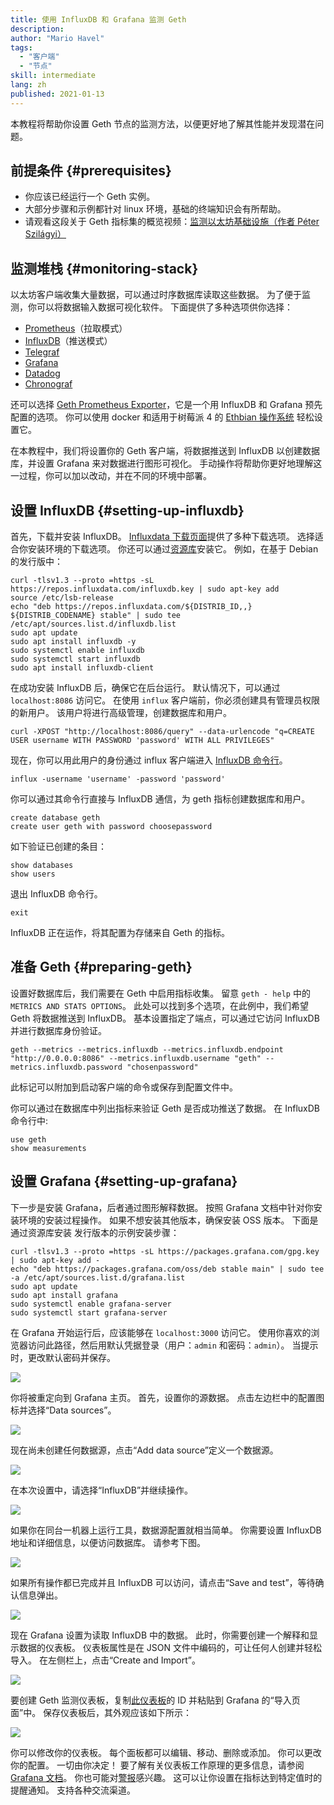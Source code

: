 ```yaml
---
title: 使用 InfluxDB 和 Grafana 监测 Geth
description:
author: "Mario Havel"
tags:
  - "客户端"
  - "节点"
skill: intermediate
lang: zh
published: 2021-01-13
---
```


本教程将帮助你设置 Geth 节点的监测方法，以便更好地了解其性能并发现潜在问题。

## 前提条件 {#prerequisites}

- 你应该已经运行一个 Geth 实例。
- 大部分步骤和示例都针对 linux 环境，基础的终端知识会有所帮助。
- 请观看这段关于 Geth 指标集的概览视频：[监测以太坊基础设施（作者 Péter Szilágyi）](https://www.youtube.com/watch?v=cOBab8IJMYI)

## 监测堆栈 {#monitoring-stack}

以太坊客户端收集大量数据，可以通过时序数据库读取这些数据。 为了便于监测，你可以将数据输入数据可视化软件。 下面提供了多种选项供你选择：

- [Prometheus](https://prometheus.io/)（拉取模式）
- [InfluxDB](https://www.influxdata.com/get-influxdb/)（推送模式）
- [Telegraf](https://www.influxdata.com/get-influxdb/)
- [Grafana](https://www.grafana.com/)
- [Datadog](https://www.datadoghq.com/)
- [Chronograf](https://www.influxdata.com/time-series-platform/chronograf/)

还可以选择 [Geth Prometheus Exporter](https://github.com/hunterlong/gethexporter)，它是一个用 InfluxDB 和 Grafana 预先配置的选项。 你可以使用 docker 和适用于树莓派 4 的 [Ethbian 操作系统](https://ethbian.org/index.html) 轻松设置它。

在本教程中，我们将设置你的 Geth 客户端，将数据推送到 InfluxDB 以创建数据库，并设置 Grafana 来对数据进行图形可视化。 手动操作将帮助你更好地理解这一过程，你可以加以改动，并在不同的环境中部署。

## 设置 InfluxDB {#setting-up-influxdb}

首先，下载并安装 InfluxDB。 [Influxdata 下载页面](https://portal.influxdata.com/downloads/)提供了多种下载选项。 选择适合你安装环境的下载选项。 你还可以通过[资源库](https://repos.influxdata.com/)安装它。 例如，在基于 Debian 的发行版中：

```
curl -tlsv1.3 --proto =https -sL https://repos.influxdata.com/influxdb.key | sudo apt-key add
source /etc/lsb-release
echo "deb https://repos.influxdata.com/${DISTRIB_ID,,} ${DISTRIB_CODENAME} stable" | sudo tee /etc/apt/sources.list.d/influxdb.list
sudo apt update
sudo apt install influxdb -y
sudo systemctl enable influxdb
sudo systemctl start influxdb
sudo apt install influxdb-client
```

在成功安装 InfluxDB 后，确保它在后台运行。 默认情况下，可以通过 `localhost:8086` 访问它。 在使用 `influx` 客户端前，你必须创建具有管理员权限的新用户。 该用户将进行高级管理，创建数据库和用户。

```
curl -XPOST "http://localhost:8086/query" --data-urlencode "q=CREATE USER username WITH PASSWORD 'password' WITH ALL PRIVILEGES"
```

现在，你可以用此用户的身份通过 influx 客户端进入 [InfluxDB 命令行](https://docs.influxdata.com/influxdb/v1.8/tools/shell/)。

```
influx -username 'username' -password 'password'
```

你可以通过其命令行直接与 InfluxDB 通信，为 geth 指标创建数据库和用户。

```
create database geth
create user geth with password choosepassword
```

如下验证已创建的条目：

```
show databases
show users
```

退出 InfluxDB 命令行。

```
exit
```

InfluxDB 正在运作，将其配置为存储来自 Geth 的指标。

## 准备 Geth {#preparing-geth}

设置好数据库后，我们需要在 Geth 中启用指标收集。 留意 `geth - help` 中的 `METRICS AND STATS OPTIONS`。 此处可以找到多个选项，在此例中，我们希望 Geth 将数据推送到 InfluxDB。 基本设置指定了端点，可以通过它访问 InfluxDB 并进行数据库身份验证。

```
geth --metrics --metrics.influxdb --metrics.influxdb.endpoint "http://0.0.0.0:8086" --metrics.influxdb.username "geth" --metrics.influxdb.password "chosenpassword"
```

此标记可以附加到启动客户端的命令或保存到配置文件中。

你可以通过在数据库中列出指标来验证 Geth 是否成功推送了数据。 在 InfluxDB 命令行中:

```
use geth
show measurements
```

## 设置 Grafana {#setting-up-grafana}

下一步是安装 Grafana，后者通过图形解释数据。 按照 Grafana 文档中针对你安装环境的安装过程操作。 如果不想安装其他版本，确保安装 OSS 版本。 下面是通过资源库安装 发行版本的示例安装步骤：

```
curl -tlsv1.3 --proto =https -sL https://packages.grafana.com/gpg.key | sudo apt-key add -
echo "deb https://packages.grafana.com/oss/deb stable main" | sudo tee -a /etc/apt/sources.list.d/grafana.list
sudo apt update
sudo apt install grafana
sudo systemctl enable grafana-server
sudo systemctl start grafana-server
```

在 Grafana 开始运行后，应该能够在 `localhost:3000` 访问它。 使用你喜欢的浏览器访问此路径，然后用默认凭据登录（用户：`admin` 和密码：`admin`）。 当提示时，更改默认密码并保存。

![](./grafana1.png)

你将被重定向到 Grafana 主页。 首先，设置你的源数据。 点击左边栏中的配置图标并选择“Data sources”。

![](./grafana2.png)

现在尚未创建任何数据源，点击“Add data source”定义一个数据源。

![](./grafana3.png)

在本次设置中，请选择“InfluxDB”并继续操作。

![](./grafana4.png)

如果你在同台一机器上运行工具，数据源配置就相当简单。 你需要设置 InfluxDB 地址和详细信息，以便访问数据库。 请参考下图。

![](./grafana5.png)

如果所有操作都已完成并且 InfluxDB 可以访问，请点击“Save and test”，等待确认信息弹出。

![](./grafana6.png)

现在 Grafana 设置为读取 InfluxDB 中的数据。 此时，你需要创建一个解释和显示数据的仪表板。 仪表板属性是在 JSON 文件中编码的，可让任何人创建并轻松导入。 在左侧栏上，点击“Create and Import”。

![](./grafana7.png)

要创建 Geth 监测仪表板，复制[此仪表板](https://grafana.com/grafana/dashboards/13877/)的 ID 并粘贴到 Grafana 的“导入页面”中。 保存仪表板后，其外观应该如下所示：

![](./grafana8.png)

你可以修改你的仪表板。 每个面板都可以编辑、移动、删除或添加。 你可以更改你的配置。 一切由你决定！ 要了解有关仪表板工作原理的更多信息，请参阅 [Grafana 文档](https://grafana.com/docs/grafana/latest/dashboards/)。 你也可能对[警报](https://grafana.com/docs/grafana/latest/alerting/)感兴趣。 这可以让你设置在指标达到特定值时的提醒通知。 支持各种交流渠道。
